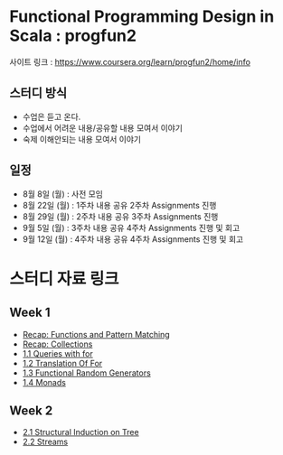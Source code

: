 # Functional Programming Design in Scala : progfun2

사이트 링크 : https://www.coursera.org/learn/progfun2/home/info

## 스터디 방식

- 수업은 듣고 온다.
- 수업에서 어려운 내용/공유할 내용 모여서 이야기
- 숙제 이해안되는 내용 모여서 이야기

## 일정

 - 8월  8일 (월) : 사전 모임
 - 8월 22일 (월) : 1주차 내용 공유 2주차 Assignments 진행
 - 8월 29일 (월) : 2주차 내용 공유 3주차 Assignments 진행
 - 9월  5일 (월) : 3주차 내용 공유 4주차 Assignments 진행 및 회고
 - 9월  12일 (월) : 4주차 내용 공유 4주차 Assignments 진행 및 회고

# 스터디 자료 링크

## Week 1

* [Recap: Functions and Pattern Matching](./week1/recap-functions-and-pattern-matching.asc)
* [Recap: Collections](./week1/recap-collections.asc)
* [1.1 Queries with for ](./week1/queries-with-for.asc)
* [1.2 Translation Of For](./week1/translation-of-for.asc)
* [1.3 Functional Random Generators](./week1/functional-random-generators.asc)
* [1.4 Monads](./week1/monads.asc)

## Week 2

* [2.1 Structural Induction on Tree](./week2/structural-induction-on-trees.asc)
* [2.2 Streams](./week2/streams.asc)
